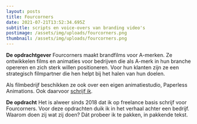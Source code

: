 ```yaml
---
layout: posts
title: Fourcorners
date: 2021-07-21T13:52:34.695Z
subtitle: scripts en voice-overs van branding video's
postimage: /assets/img/uploads/fourcorners.png
thumbnail: /assets/img/uploads/fourcorners.png
---
```

**De opdrachtgever**
Fourcorners maakt brandfilms voor A-merken. Ze ontwikkelen films en animaties voor bedrijven die als A-merk in hun branche opereren en zich sterk willen positioneren. Voor hun klanten zijn ze een strategisch filmpartner die hen helpt bij het halen van hun doelen.

Als filmbedrijf beschikken ze ook over een eigen animatiestudio, Paperless Animations. Ook daarvoor [schrijf ik](www.simonevanschip.nl/portfolio/paperless-animations). 

**De opdracht**
Het is alweer sinds 2018 dat ik op freelance basis schrijf voor Fourcorners. Voor deze opdrachten duik ik in het verhaal achter een bedrijf. Waarom doen zij wat zij doen? Dát probeer ik te pakken, in pakkende tekst.